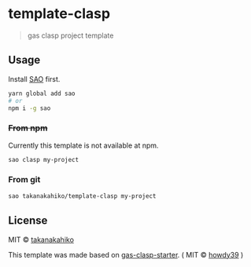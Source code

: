 # template-clasp

> gas clasp project template

## Usage

Install [SAO](https://github.com/saojs/sao) first.

```bash
yarn global add sao
# or
npm i -g sao
```

### ~~From npm~~

Currently this template is not available at npm.

```bash
sao clasp my-project
```

### From git

```bash
sao takanakahiko/template-clasp my-project
```

## License

MIT &copy; [takanakahiko](github.com/takanakahiko)

This template was made based on [gas-clasp-starter](github.com/howdy39/gas-clasp-starter).
( MIT &copy; [howdy39](github.com/howdy39) )